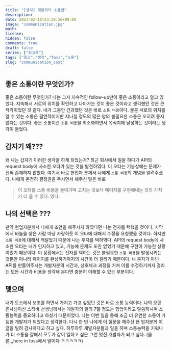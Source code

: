 ```yaml
---
title: "[생각] 개발자의 소통법"
description: 
date: 2023-02-16T23:29:20+09:00
image: "communication.jpg"
math: 
license: 
hidden: false
comments: true
draft: false
series: ["회고록"]
tags: ["회고","생각","Toss","소통"]
slug: "communication_cost"
---
```


## 좋은 소통이란 무엇인가?
좋은 소통이란 무엇인가? 나는 그저 지속적인 follow-up만이 좋은 소통이라고 알고 있었다. 지속해서 서로의 위치를 확인하고 나아가는 것이 좋은 것이라고 생각했던 것은 큰 착각이었던 것 같다. 내가 그동안 간과했던 것은 바로 `소통 비용`이다. 물론 서로의 위치를 알 수 있는 소통은 필연적이지만 지나칠 정도의 많은 양의 불필요한 소통은 오히려 좋지 않다는 것이다.  좋은 소통이란 `소통 비용`을 최소화하면서 목적지에 달성하는 것이라는 생각이 들었다.

## 갑자기 왜???
왜 나는 갑자기 이러한 생각을 하게 되었는가? 최근 회사에서 일을 하다가 API의 request body에 사소한 오타가 있는 것을 발견하엮다. 이 오타는 기능상에는 문제가 전혀 존재하지 않았다. 여기서 바로 현업자 분께서 나에게 `소통 비용`의 개념을 알려주셨다. 나에게 온전히 결정권을 주시면서 해주신 말은 바로 
> 이 오타를 소통 비용을 들여가며 고치는 것보다 페이지를 구현해내는 것의 가치가 더 클 수 있다.
였다.

## 나의 선택은 ???
만약 현업자분께서 나에게 조언을 해주시지 않았다면 나는 전자를 택했을 것이다. 사막에서 바늘을 찾은 사람 마냥 자랑하듯 이 오타에 대해서 수정을 요청했을 것이다. 하지만 `소통 비용`에 대해서 깨달았기 때문에 나는 후자를 택하엮다.  API의 request body에 사소한 오타는 내가 인지하고 있고, 기능에 문제도 또한 없었기 때문에 구현이 가능한 상황이었기 때문이다. 이 상황에서는 전자를 택하는 것은 불필요한 `소통 비용`을 발생시키는 것뿐만 아니라 페이지를 완성하기까지의 시간이 더 걸리기 때문이다.  나 혼자가 아닌 API를 만들어주시는 개발자분의 시간과, 상호체크 과정을 거쳐 이를 수정하기까지 걸리는 모든 시간과 비용을 생각해 본다면 충분히 이해할 수 있는 부분이다.

## 맺으며
내가 토스에서 보조를 하면서 가지고 가고 싶었던 것은 바로 소통 능력이다. 나의 오랜 은사님이신 스티바 선생님께서는 개발자의 일의 7할 정도는 협업이라고 말씀하시며 소통능력을 중요하다고 하셨기 때문이었다. 나는 이번 일을 통해 조금 더 유연한 소통이 가능한 개발자가 되었다고 생각한다. 다시 한 번 나에게 이 질문을 해주신 현 업자분께 이 글을 빌려 감사하다고 하고 싶다. 하루하루 개발자분들과 일을 하며 소통능력을 키워나가 더 소통을 잘해서 모두가 같이 일하고 싶은 그런 멋진 개발자가 되고 싶다. (물론,,,here in toss에서 말이다 ㅋㅋㅋㅋㅋ)

